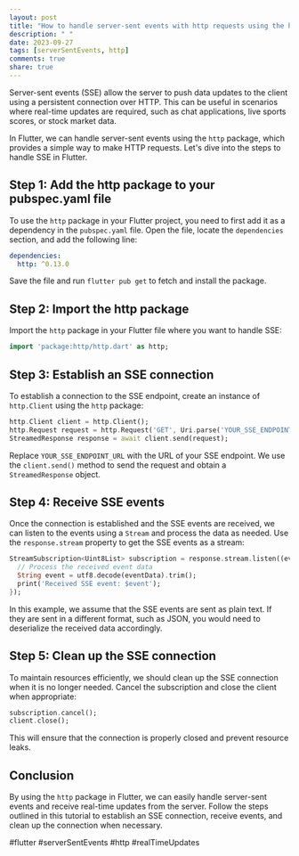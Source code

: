 ```yaml
---
layout: post
title: "How to handle server-sent events with http requests using the http package in Flutter?"
description: " "
date: 2023-09-27
tags: [serverSentEvents, http]
comments: true
share: true
---
```


Server-sent events (SSE) allow the server to push data updates to the client using a persistent connection over HTTP. This can be useful in scenarios where real-time updates are required, such as chat applications, live sports scores, or stock market data.

In Flutter, we can handle server-sent events using the `http` package, which provides a simple way to make HTTP requests. Let's dive into the steps to handle SSE in Flutter.

## Step 1: Add the http package to your pubspec.yaml file

To use the `http` package in your Flutter project, you need to first add it as a dependency in the `pubspec.yaml` file. Open the file, locate the `dependencies` section, and add the following line:

```yaml
dependencies:
  http: ^0.13.0
```

Save the file and run `flutter pub get` to fetch and install the package.

## Step 2: Import the http package

Import the `http` package in your Flutter file where you want to handle SSE:

```dart
import 'package:http/http.dart' as http;
```

## Step 3: Establish an SSE connection

To establish a connection to the SSE endpoint, create an instance of `http.Client` using the `http` package:

```dart
http.Client client = http.Client();
http.Request request = http.Request('GET', Uri.parse('YOUR_SSE_ENDPOINT_URL'));
StreamedResponse response = await client.send(request);
```

Replace `YOUR_SSE_ENDPOINT_URL` with the URL of your SSE endpoint. We use the `client.send()` method to send the request and obtain a `StreamedResponse` object.

## Step 4: Receive SSE events

Once the connection is established and the SSE events are received, we can listen to the events using a `Stream` and process the data as needed. Use the `response.stream` property to get the SSE events as a stream:

```dart
StreamSubscription<Uint8List> subscription = response.stream.listen((eventData) {
  // Process the received event data
  String event = utf8.decode(eventData).trim();
  print('Received SSE event: $event');
});
```

In this example, we assume that the SSE events are sent as plain text. If they are sent in a different format, such as JSON, you would need to deserialize the received data accordingly.

## Step 5: Clean up the SSE connection

To maintain resources efficiently, we should clean up the SSE connection when it is no longer needed. Cancel the subscription and close the client when appropriate:

```dart
subscription.cancel();
client.close();
```

This will ensure that the connection is properly closed and prevent resource leaks.

## Conclusion

By using the `http` package in Flutter, we can easily handle server-sent events and receive real-time updates from the server. Follow the steps outlined in this tutorial to establish an SSE connection, receive events, and clean up the connection when necessary.

#flutter #serverSentEvents #http #realTimeUpdates